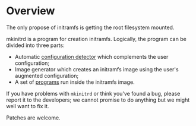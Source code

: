 # Overview

The only propose of initramfs is getting the root filesystem mounted.

mkinitrd is a program for creation initramfs. Logically, the program can be
divided into three parts:

- Automatic [configuration detector](GuessConfiguration.md) which complements
  the user configuration;
- Image generator which creates an initramfs image using the user's augmented
  configuration;
- A set of [programs](HowInitramfsWorks.md) run inside the initramfs image.

If you have problems with `mkinitrd` or think you've found a bug, please
report it to the developers; we cannot promise to do anything but we might well
want to fix it.

Patches are welcome.
